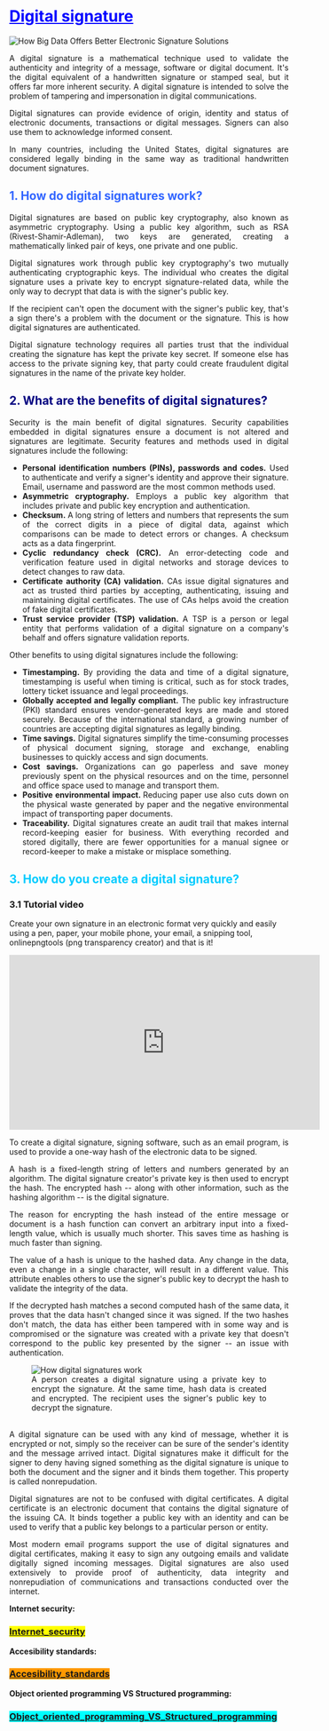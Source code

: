 <h1><span style="text-decoration: underline; color: #0000ff;">Digital signature</span></h1>
<p style="text-align: justify;"><img src="https://www.smartdatacollective.com/wp-content/uploads/2019/05/digital-signature-data.jpg" alt="How Big Data Offers Better Electronic Signature Solutions" /></p>
<div id="content-center" class="content-center">
<section id="content-body" class="section definition-section" data-menu-title="Definition">
<p style="text-align: justify;">A digital signature is a mathematical technique used to validate the authenticity and integrity of a message, software or digital document. It's the digital equivalent of a handwritten signature or stamped seal, but it offers far more inherent security. A digital signature is intended to solve the problem of tampering and impersonation in digital communications.</p>
<p style="text-align: justify;">Digital signatures can provide evidence of origin, identity and status of electronic documents, transactions or digital messages. Signers can also use them to acknowledge informed consent.</p>
<p style="text-align: justify;">In many countries, including the United States, digital signatures are considered legally binding in the same way as traditional handwritten document signatures.</p>
<section class="section main-article-chapter" data-menu-title="How do digital signatures work?">
<h2 class="section-title"><span style="color: #3366ff;">1. How do digital signatures work?</span></h2>
<p style="text-align: justify;">Digital signatures are based on public key cryptography, also known as asymmetric cryptography. Using a public key algorithm, such as RSA (Rivest-Shamir-Adleman), two keys are generated, creating a mathematically linked pair of keys, one private and one public.</p>
<p style="text-align: justify;">Digital signatures work through public key cryptography's two mutually authenticating cryptographic keys. The individual who creates the digital signature uses a private key&nbsp;to encrypt signature-related data, while the only way to decrypt that data is with the signer's public key.</p>
<p style="text-align: justify;">If the recipient can't open the document with the signer's public key, that's a sign there's a problem with the document or the signature. This is how digital signatures are authenticated.</p>
<p style="text-align: justify;">Digital signature technology requires all parties trust that the individual creating the signature has kept the private key secret. If someone else has access to the private signing key, that party could create fraudulent digital signatures in the name of the private key holder.</p>
</section>
</section>
</div>
<section class="section main-article-chapter" data-menu-title="What are the benefits of digital signatures?">
<h2 class="section-title"><span style="color: #000080;">2. What are the benefits of digital signatures?</span></h2>
<p style="text-align: justify;">Security is the main benefit of digital signatures. Security capabilities embedded in digital signatures ensure a document is not altered and signatures are legitimate. Security features and methods used in digital signatures include the following:</p>
<ul class="default-list">
<li style="text-align: justify;"><strong>Personal identification numbers (PINs), passwords and codes.</strong>&nbsp;Used to authenticate and verify a signer's identity and approve their signature. Email, username and password are the most common methods used.</li>
<li style="text-align: justify;"><strong>Asymmetric cryptography.</strong> Employs a public key algorithm that includes private and public key encryption and authentication.&nbsp;</li>
<li style="text-align: justify;"><strong>Checksum.</strong> A long string of letters and numbers that represents the sum of the correct digits in a piece of digital data, against which comparisons can be made to detect errors or changes. A checksum acts as a data fingerprint.</li>
<li style="text-align: justify;"><strong>Cyclic redundancy check (CRC</strong><strong>).</strong>&nbsp;An error-detecting code and verification feature used in digital networks and storage devices to detect changes to raw data.</li>
<li style="text-align: justify;"><strong>Certificate authority (CA</strong><strong>) validation.</strong> CAs issue digital signatures and act as trusted third parties by accepting, authenticating, issuing and maintaining digital certificates. The use of CAs helps avoid the creation of fake digital certificates.</li>
<li style="text-align: justify;"><strong>Trust service provider (TSP) validation.</strong>&nbsp;A TSP is a person or legal entity that performs validation of a digital signature on a company's behalf and offers signature validation reports.</li>
</ul>
<p style="text-align: justify;">Other benefits to using digital signatures include the following:</p>
<ul class="default-list">
<li style="text-align: justify;"><strong>Timestamping.</strong>&nbsp;By providing the data and time of a digital signature, timestamping is useful when timing is critical, such as for stock trades, lottery ticket issuance and legal proceedings.</li>
<li style="text-align: justify;"><strong>Globally accepted and legally compliant.</strong> The public key infrastructure (PKI) standard ensures vendor-generated keys are made and stored securely. Because of the international standard, a growing number of countries are accepting digital signatures as legally binding.</li>
<li style="text-align: justify;"><strong>Time savings.</strong>&nbsp;Digital signatures simplify the time-consuming processes of physical document signing, storage and exchange, enabling businesses to quickly access and sign documents.</li>
<li style="text-align: justify;"><strong>Cost savings.</strong>&nbsp;Organizations can go paperless and save money previously spent on the physical resources and on the time, personnel and office space used to manage and transport them.</li>
<li style="text-align: justify;"><strong>Positive environmental impact. </strong>Reducing paper use also cuts down on the physical waste generated by paper and the negative environmental impact of transporting paper documents.</li>
<li style="text-align: justify;"><strong>Traceability.</strong>&nbsp;Digital signatures create an audit trail that makes internal record-keeping easier for business. With everything recorded and stored digitally, there are fewer opportunities for a manual signee or record-keeper to make a mistake or misplace something.</li>
</ul>
</section>
<section class="section main-article-chapter" data-menu-title="How do you create a digital signature?">
<h2 class="section-title"><span style="color: #00ccff;">3. How do you create a digital signature?</span></h2>
<h3>3.1 Tutorial video</h3>
<p>Create your own signature in an electronic format very quickly and easily using a pen, paper, your mobile phone, your email, a snipping tool, onlinepngtools (png transparency creator) and that is it!</p>
<iframe title="YouTube video player" src="https://www.youtube.com/embed/qKQT5HW4kxY" width="560" height="315" frameborder="0" allowfullscreen="allowfullscreen"></iframe>
<p style="text-align: justify;">To create a digital signature, signing software, such as an email program, is used to provide a one-way hash of the electronic data to be signed.</p>
<p style="text-align: justify;">A hash is a fixed-length string of letters and numbers generated by an algorithm. The digital signature creator's private key is then used to encrypt the hash. The encrypted hash -- along with other information, such as the hashing algorithm -- is the digital signature.</p>
<p style="text-align: justify;">The reason for encrypting the hash instead of the entire message or document is a hash function can convert an arbitrary input into a fixed-length value, which is usually much shorter. This saves time as hashing is much faster than signing.</p>
<p style="text-align: justify;">The value of a hash is unique to the hashed data. Any change in the data, even a change in a single character, will result in a different value. This attribute enables others to use the signer's public key to decrypt the hash to validate the integrity of the data.</p>
<p style="text-align: justify;">If the decrypted hash matches a second computed hash of the same data, it proves that the data hasn't changed since it was signed. If the two hashes don't match, the data has either been tampered with in some way and is compromised or the signature was created with a private key that doesn't correspond to the public key presented by the signer -- an issue with authentication.</p>
<figure class="main-article-image full-col" style="text-align: justify;" data-img-fullsize="https://cdn.ttgtmedia.com/rms/onlineimages/security-digital_signature_process-f.png"><img class="" src="https://cdn.ttgtmedia.com/rms/onlineimages/security-digital_signature_process-f_mobile.png" srcset="https://cdn.ttgtmedia.com/rms/onlineimages/security-digital_signature_process-f_mobile.png 960w,https://cdn.ttgtmedia.com/rms/onlineimages/security-digital_signature_process-f_desktop.png 1280w" alt="How digital signatures work" data-src="https://cdn.ttgtmedia.com/rms/onlineimages/security-digital_signature_process-f_mobile.png" data-srcset="https://cdn.ttgtmedia.com/rms/onlineimages/security-digital_signature_process-f_mobile.png 960w,https://cdn.ttgtmedia.com/rms/onlineimages/security-digital_signature_process-f_desktop.png 1280w" />
<figcaption>A person creates a digital signature using a private key to encrypt the signature. At the same time, hash data is created and encrypted. The recipient uses the signer's public key to decrypt the signature.</figcaption>
<div class="main-article-image-enlarge">&nbsp;</div>
</figure>
<p style="text-align: justify;">A digital signature can be used with any kind of message, whether it is encrypted or not, simply so the receiver can be sure of the sender's identity and the message arrived intact. Digital signatures make it difficult for the signer to deny having signed something as the digital signature is unique to both the document and the signer and it binds them together. This property is called nonrepudation.</p>
<p style="text-align: justify;">Digital signatures are not to be confused with digital certificates. A digital certificate is an electronic document that contains the digital signature of the issuing CA. It binds together a public key with an identity and can be used to verify that a public key belongs to a particular person or entity.</p>
<p style="text-align: justify;">Most modern email programs support the use of digital signatures and digital certificates, making it easy to sign any outgoing emails and validate digitally signed incoming messages. Digital signatures are also used extensively to provide proof of authenticity, data integrity and nonrepudiation of communications and transactions conducted over the internet.</p>
</section>

<p><strong>Internet security:</strong></p>
<h3><a href="https://10-adrian.github.io/Internet-and-security-webpage/internet_security.html"><span style="background-color: #ffff00;">Internet_security</span></a></h3>
<p><strong>Accesibility standards:</strong></p>
<h3><span style="background-color: #ff9900;"><a style="background-color: #ff9900;" href="https://10-adrian.github.io/Internet-and-security-webpage/accesibility_standards.html">Accesibility_standards</a></span></h3>
<p><strong>Object oriented programming VS Structured programming:</strong></p>
<h3><a href="https://10-adrian.github.io/Internet-and-security-webpage/object_oriented_programming_vs_structured_programming.html"><span style="background-color: #00ffff;">Object_oriented_programming_VS_Structured_programming</span></a></h3>






